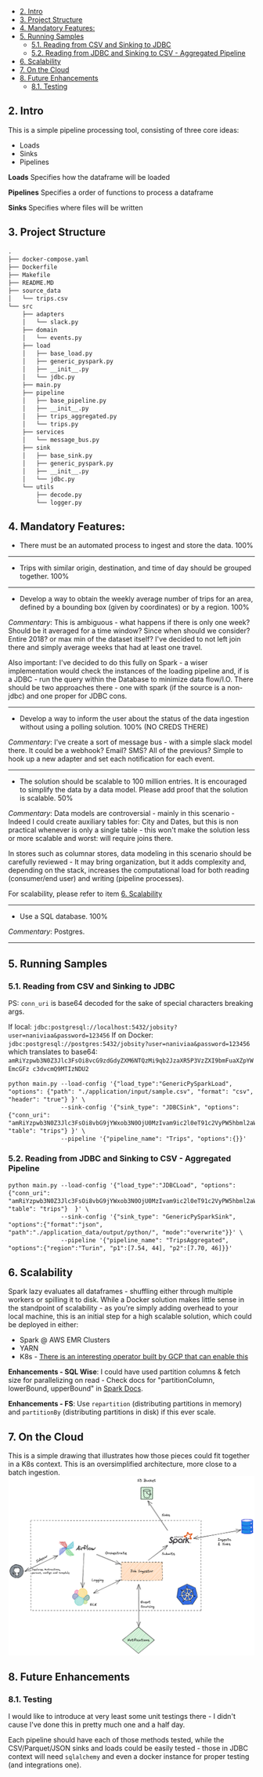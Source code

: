 
- [2. Intro](#2-intro)
- [3. Project Structure](#3-project-structure)
- [4. Mandatory Features:](#4-mandatory-features)
- [5. Running Samples](#5-running-samples)
  - [5.1. Reading from CSV and Sinking to JDBC](#51-reading-from-csv-and-sinking-to-jdbc)
  - [5.2. Reading from JDBC and Sinking to CSV - Aggregated Pipeline](#52-reading-from-jdbc-and-sinking-to-csv---aggregated-pipeline)
- [6. Scalability](#6-scalability)
- [7. On the Cloud](#7-on-the-cloud)
- [8. Future Enhancements](#8-future-enhancements)
  - [8.1. Testing](#81-testing)

## 2. Intro

This is a simple pipeline processing tool, consisting of three core ideas:
- Loads
- Sinks
- Pipelines

**Loads** Specifies how the dataframe will be loaded

**Pipelines** Specifies a order of functions to process a dataframe

**Sinks** Specifies where files will be written

## 3. Project Structure

```
.
├── docker-compose.yaml
├── Dockerfile
├── Makefile
├── README.MD
├── source_data
│   └── trips.csv
└── src
    ├── adapters
    │   └── slack.py
    ├── domain
    │   └── events.py
    ├── load
    │   ├── base_load.py
    │   ├── generic_pyspark.py
    │   ├── __init__.py
    │   └── jdbc.py
    ├── main.py
    ├── pipeline
    │   ├── base_pipeline.py
    │   ├── __init__.py
    │   ├── trips_aggregated.py
    │   └── trips.py
    ├── services
    │   └── message_bus.py
    ├── sink
    │   ├── base_sink.py
    │   ├── generic_pyspark.py
    │   ├── __init__.py
    │   └── jdbc.py
    └── utils
        ├── decode.py
        └── logger.py
```

## 4. Mandatory Features:
- There must be an automated process to ingest and store the data. 100%

---

- Trips with similar origin, destination, and time of day should be grouped together. 100%

---

- Develop a way to obtain the weekly average number of trips for an area, defined by a
bounding box (given by coordinates) or by a region. 100%

*Commentary*: This is ambiguous - what happens if there is only one week? Should be it averaged for a time window? Since when should we consider? Entire 2018? or max min of the dataset itself? I've decided to not left join there and simply average weeks that had at least one travel.

Also important: I've decided to do this fully on Spark - a wiser implementation would check the instances of the loading pipeline and, if is a JDBC - run the query within the Database to minimize data flow/I.O.  There should be two approaches there - one with spark (if the source is a non-jdbc) and one proper for JDBC cons.

---

- Develop a way to inform the user about the status of the data ingestion without using a
polling solution. 100% (NO CREDS THERE)

*Commentary*: I've create a sort of message bus - with a simple slack model there. It could be a webhook? Email? SMS? All of the previous? Simple to hook up a new adapter and set each notification for each event.

---

- The solution should be scalable to 100 million entries. It is encouraged to simplify the
data by a data model. Please add proof that the solution is scalable. 50%

*Commentary*:
Data models are controversial - mainly in this scenario - Indeed I could create auxiliary tables for: City and Dates, but this is non practical whenever is only a single table - this won't make the solution less or more scalable and worst: will require joins there. 

In stores such as columnar stores, data modeling in this scenario should be carefully reviewed - It may bring organization, but it adds complexity and, depending on the stack, increases the computational load for both reading (consumer/end user) and writing (pipeline processes).

For scalability, please refer to item [6. Scalability](#6-scalability)

---

- Use a SQL database. 100%

*Commentary*: Postgres.

---

## 5. Running Samples

### 5.1. Reading from CSV and Sinking to JDBC

PS: `conn_uri` is base64 decoded for the sake of special characters breaking args.

If local: `jdbc:postgresql://localhost:5432/jobsity?user=naniviaa&password=123456`
If on Docker: `jdbc:postgresql://postgres:5432/jobsity?user=naniviaa&password=123456` which translates to base64: `amRiYzpwb3N0Z3Jlc3FsOi8vcG9zdGdyZXM6NTQzMi9qb2JzaXR5P3VzZXI9bmFuaXZpYWEmcGFz
c3dvcmQ9MTIzNDU2` 

``` 
python main.py --load-config '{"load_type":"GenericPySparkLoad", "options": {"path": "./application/input/sample.csv", "format": "csv", "header": "true"} }' \
               --sink-config '{"sink_type": "JDBCSink", "options":{"conn_uri": "amRiYzpwb3N0Z3Jlc3FsOi8vbG9jYWxob3N0OjU0MzIvam9ic2l0eT91c2VyPW5hbml2aWFhJnBhc3N3b3JkPTEyMzQ1Ng==", "table": "trips"} }' \
               --pipeline '{"pipeline_name": "Trips", "options":{}}'
```

### 5.2. Reading from JDBC and Sinking to CSV - Aggregated Pipeline
```
python main.py --load-config '{"load_type":"JDBCLoad", "options":{"conn_uri": "amRiYzpwb3N0Z3Jlc3FsOi8vbG9jYWxob3N0OjU0MzIvam9ic2l0eT91c2VyPW5hbml2aWFhJnBhc3N3b3JkPTEyMzQ1Ng==", "table": "trips"}  }' \
               --sink-config '{"sink_type": "GenericPySparkSink", "options":{"format":"json", "path":"./application_data/output/python/", "mode":"overwrite"}}' \
               --pipeline '{"pipeline_name": "TripsAggregated", "options":{"region":"Turin", "p1":[7.54, 44], "p2":[7.70, 46]}}'
```

## 6. Scalability

Spark lazy evaluates all dataframes - shuffling either through multiple workers or spilling it to disk. 
While a Docker solution makes little sense in the standpoint of scalability - as you're simply adding overhead to your local machine, this is an initial step for a high scalable solution, which could be deployed in either:
- Spark @ AWS EMR Clusters
- YARN
- K8s - [There is an interesting operator built by GCP that can enable this](https://github.com/GoogleCloudPlatform/spark-on-k8s-operator)

**Enhancements - SQL Wise**: I could have used partition columns & fetch size for parallelizing on read - Check docs for "partitionColumn, lowerBound, upperBound" in [Spark Docs](https://spark.apache.org/docs/latest/sql-data-sources-jdbc.html).

**Enhancements - FS**: Use `repartition` (distributing partitions in memory) and `partitionBy` (distributing partitions in disk) if this ever scale.

## 7. On the Cloud

This is a simple drawing that illustrates how those pieces could fit together in a K8s context. This is an oversimplified architecture, more close to a batch ingestion.
![Simple Architecture](./docs/arch_sketch.png)

## 8. Future Enhancements

### 8.1. Testing
I would like to introduce at very least some unit testings there - I didn't cause I've done this in pretty much one and a half day. 

Each pipeline should have each of those methods tested, while the CSV/Parquet/JSON sinks and loads could be easily tested - those in JDBC context will need `sqlalchemy` and even a docker instance for proper testing (and integrations one).
